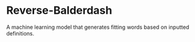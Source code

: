 # Reverse-Balderdash
A machine learning model that generates fitting words based on inputted definitions. 
